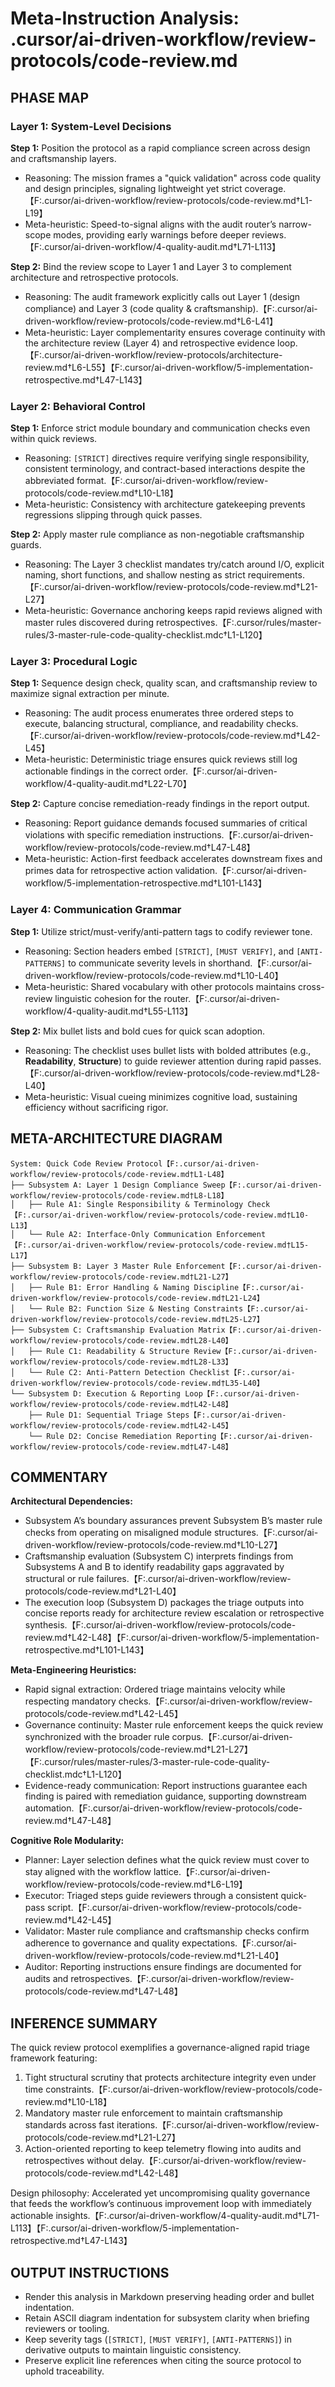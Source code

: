 # Meta-Instruction Analysis: .cursor/ai-driven-workflow/review-protocols/code-review.md

## PHASE MAP
### Layer 1: System-Level Decisions
**Step 1:** Position the protocol as a rapid compliance screen across design and craftsmanship layers.
- Reasoning: The mission frames a "quick validation" across code quality and design principles, signaling lightweight yet strict coverage.【F:.cursor/ai-driven-workflow/review-protocols/code-review.md†L1-L19】
- Meta-heuristic: Speed-to-signal aligns with the audit router’s narrow-scope modes, providing early warnings before deeper reviews.【F:.cursor/ai-driven-workflow/4-quality-audit.md†L71-L113】

**Step 2:** Bind the review scope to Layer 1 and Layer 3 to complement architecture and retrospective protocols.
- Reasoning: The audit framework explicitly calls out Layer 1 (design compliance) and Layer 3 (code quality & craftsmanship).【F:.cursor/ai-driven-workflow/review-protocols/code-review.md†L6-L41】
- Meta-heuristic: Layer complementarity ensures coverage continuity with the architecture review (Layer 4) and retrospective evidence loop.【F:.cursor/ai-driven-workflow/review-protocols/architecture-review.md†L6-L55】【F:.cursor/ai-driven-workflow/5-implementation-retrospective.md†L47-L143】

### Layer 2: Behavioral Control
**Step 1:** Enforce strict module boundary and communication checks even within quick reviews.
- Reasoning: `[STRICT]` directives require verifying single responsibility, consistent terminology, and contract-based interactions despite the abbreviated format.【F:.cursor/ai-driven-workflow/review-protocols/code-review.md†L10-L18】
- Meta-heuristic: Consistency with architecture gatekeeping prevents regressions slipping through quick passes.

**Step 2:** Apply master rule compliance as non-negotiable craftsmanship guards.
- Reasoning: The Layer 3 checklist mandates try/catch around I/O, explicit naming, short functions, and shallow nesting as strict requirements.【F:.cursor/ai-driven-workflow/review-protocols/code-review.md†L21-L27】
- Meta-heuristic: Governance anchoring keeps rapid reviews aligned with master rules discovered during retrospectives.【F:.cursor/rules/master-rules/3-master-rule-code-quality-checklist.mdc†L1-L120】

### Layer 3: Procedural Logic
**Step 1:** Sequence design check, quality scan, and craftsmanship review to maximize signal extraction per minute.
- Reasoning: The audit process enumerates three ordered steps to execute, balancing structural, compliance, and readability checks.【F:.cursor/ai-driven-workflow/review-protocols/code-review.md†L42-L45】
- Meta-heuristic: Deterministic triage ensures quick reviews still log actionable findings in the correct order.【F:.cursor/ai-driven-workflow/4-quality-audit.md†L22-L70】

**Step 2:** Capture concise remediation-ready findings in the report output.
- Reasoning: Report guidance demands focused summaries of critical violations with specific remediation instructions.【F:.cursor/ai-driven-workflow/review-protocols/code-review.md†L47-L48】
- Meta-heuristic: Action-first feedback accelerates downstream fixes and primes data for retrospective action validation.【F:.cursor/ai-driven-workflow/5-implementation-retrospective.md†L101-L143】

### Layer 4: Communication Grammar
**Step 1:** Utilize strict/must-verify/anti-pattern tags to codify reviewer tone.
- Reasoning: Section headers embed `[STRICT]`, `[MUST VERIFY]`, and `[ANTI-PATTERNS]` to communicate severity levels in shorthand.【F:.cursor/ai-driven-workflow/review-protocols/code-review.md†L10-L40】
- Meta-heuristic: Shared vocabulary with other protocols maintains cross-review linguistic cohesion for the router.【F:.cursor/ai-driven-workflow/4-quality-audit.md†L55-L113】

**Step 2:** Mix bullet lists and bold cues for quick scan adoption.
- Reasoning: The checklist uses bullet lists with bolded attributes (e.g., **Readability**, **Structure**) to guide reviewer attention during rapid passes.【F:.cursor/ai-driven-workflow/review-protocols/code-review.md†L28-L40】
- Meta-heuristic: Visual cueing minimizes cognitive load, sustaining efficiency without sacrificing rigor.

## META-ARCHITECTURE DIAGRAM
```
System: Quick Code Review Protocol【F:.cursor/ai-driven-workflow/review-protocols/code-review.md†L1-L48】
├── Subsystem A: Layer 1 Design Compliance Sweep【F:.cursor/ai-driven-workflow/review-protocols/code-review.md†L8-L18】
│   ├── Rule A1: Single Responsibility & Terminology Check【F:.cursor/ai-driven-workflow/review-protocols/code-review.md†L10-L13】
│   └── Rule A2: Interface-Only Communication Enforcement【F:.cursor/ai-driven-workflow/review-protocols/code-review.md†L15-L17】
├── Subsystem B: Layer 3 Master Rule Enforcement【F:.cursor/ai-driven-workflow/review-protocols/code-review.md†L21-L27】
│   ├── Rule B1: Error Handling & Naming Discipline【F:.cursor/ai-driven-workflow/review-protocols/code-review.md†L21-L24】
│   └── Rule B2: Function Size & Nesting Constraints【F:.cursor/ai-driven-workflow/review-protocols/code-review.md†L25-L27】
├── Subsystem C: Craftsmanship Evaluation Matrix【F:.cursor/ai-driven-workflow/review-protocols/code-review.md†L28-L40】
│   ├── Rule C1: Readability & Structure Review【F:.cursor/ai-driven-workflow/review-protocols/code-review.md†L28-L33】
│   └── Rule C2: Anti-Pattern Detection Checklist【F:.cursor/ai-driven-workflow/review-protocols/code-review.md†L35-L40】
└── Subsystem D: Execution & Reporting Loop【F:.cursor/ai-driven-workflow/review-protocols/code-review.md†L42-L48】
    ├── Rule D1: Sequential Triage Steps【F:.cursor/ai-driven-workflow/review-protocols/code-review.md†L42-L45】
    └── Rule D2: Concise Remediation Reporting【F:.cursor/ai-driven-workflow/review-protocols/code-review.md†L47-L48】
```

## COMMENTARY
**Architectural Dependencies:**
- Subsystem A’s boundary assurances prevent Subsystem B’s master rule checks from operating on misaligned module structures.【F:.cursor/ai-driven-workflow/review-protocols/code-review.md†L10-L27】
- Craftsmanship evaluation (Subsystem C) interprets findings from Subsystems A and B to identify readability gaps aggravated by structural or rule failures.【F:.cursor/ai-driven-workflow/review-protocols/code-review.md†L21-L40】
- The execution loop (Subsystem D) packages the triage outputs into concise reports ready for architecture review escalation or retrospective synthesis.【F:.cursor/ai-driven-workflow/review-protocols/code-review.md†L42-L48】【F:.cursor/ai-driven-workflow/5-implementation-retrospective.md†L101-L143】

**Meta-Engineering Heuristics:**
- Rapid signal extraction: Ordered triage maintains velocity while respecting mandatory checks.【F:.cursor/ai-driven-workflow/review-protocols/code-review.md†L42-L45】
- Governance continuity: Master rule enforcement keeps the quick review synchronized with the broader rule corpus.【F:.cursor/ai-driven-workflow/review-protocols/code-review.md†L21-L27】【F:.cursor/rules/master-rules/3-master-rule-code-quality-checklist.mdc†L1-L120】
- Evidence-ready communication: Report instructions guarantee each finding is paired with remediation guidance, supporting downstream automation.【F:.cursor/ai-driven-workflow/review-protocols/code-review.md†L47-L48】

**Cognitive Role Modularity:**
- Planner: Layer selection defines what the quick review must cover to stay aligned with the workflow lattice.【F:.cursor/ai-driven-workflow/review-protocols/code-review.md†L6-L19】
- Executor: Triaged steps guide reviewers through a consistent quick-pass script.【F:.cursor/ai-driven-workflow/review-protocols/code-review.md†L42-L45】
- Validator: Master rule compliance and craftsmanship checks confirm adherence to governance and quality expectations.【F:.cursor/ai-driven-workflow/review-protocols/code-review.md†L21-L40】
- Auditor: Reporting instructions ensure findings are documented for audits and retrospectives.【F:.cursor/ai-driven-workflow/review-protocols/code-review.md†L47-L48】

## INFERENCE SUMMARY
The quick review protocol exemplifies a governance-aligned rapid triage framework featuring:
1. Tight structural scrutiny that protects architecture integrity even under time constraints.【F:.cursor/ai-driven-workflow/review-protocols/code-review.md†L10-L18】
2. Mandatory master rule enforcement to maintain craftsmanship standards across fast iterations.【F:.cursor/ai-driven-workflow/review-protocols/code-review.md†L21-L27】
3. Action-oriented reporting to keep telemetry flowing into audits and retrospectives without delay.【F:.cursor/ai-driven-workflow/review-protocols/code-review.md†L42-L48】

Design philosophy: Accelerated yet uncompromising quality governance that feeds the workflow’s continuous improvement loop with immediately actionable insights.【F:.cursor/ai-driven-workflow/4-quality-audit.md†L71-L113】【F:.cursor/ai-driven-workflow/5-implementation-retrospective.md†L47-L143】

## OUTPUT INSTRUCTIONS
- Render this analysis in Markdown preserving heading order and bullet indentation.
- Retain ASCII diagram indentation for subsystem clarity when briefing reviewers or tooling.
- Keep severity tags (`[STRICT]`, `[MUST VERIFY]`, `[ANTI-PATTERNS]`) in derivative outputs to maintain linguistic consistency.
- Preserve explicit line references when citing the source protocol to uphold traceability.
